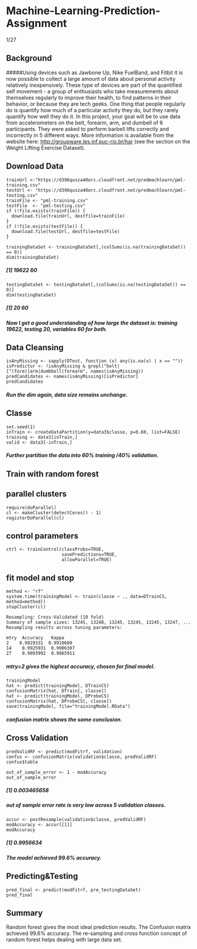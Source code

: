 # Machine-Learning-Prediction-Assignment
1/27

## Background
#####Using devices such as Jawbone Up, Nike FuelBand, and Fitbit it is now possible to collect a large amount of data about personal activity relatively inexpensively. These type of devices are part of the quantified self movement - a group of enthusiasts who take measurements about themselves regularly to improve their health, to find patterns in their behavior, or because they are tech geeks. One thing that people regularly do is quantify how much of a particular activity they do, but they rarely quantify how well they do it. In this project, your goal will be to use data from accelerometers on the belt, forearm, arm, and dumbell of 6 participants. They were asked to perform barbell lifts correctly and incorrectly in 5 different ways. More information is available from the website here: http://groupware.les.inf.puc-rio.br/har (see the section on the Weight Lifting Exercise Dataset).

## Download Data
```
trainUrl <-"https://d396qusza40orc.cloudfront.net/predmachlearn/pml-training.csv"
testUrl <- "https://d396qusza40orc.cloudfront.net/predmachlearn/pml-testing.csv"
trainFile <- "pml-training.csv"
testFile  <- "pml-testing.csv"
if (!file.exists(trainFile)) {
  download.file(trainUrl, destfile=trainFile)
}
if (!file.exists(testFile)) {
  download.file(testUrl, destfile=testFile)
}
```

```
trainingDataSet <- trainingDataSet[,(colSums(is.na(trainingDataSet)) == 0)]
dim(trainingDataSet)
```
##### [1] 19622    60
```
testingDataSet <- testingDataSet[,(colSums(is.na(testingDataSet)) == 0)]
dim(testingDataSet)
```
##### [1] 20 60
##### Now I get a good understanding of how large the dataset is: training 19622, testing 20, variables 60 for both.


## Data Cleansing
```
isAnyMissing <- sapply(DTest, function (x) any(is.na(x) | x == ""))
isPredictor <- !isAnyMissing & grepl("belt|[^(fore)]arm|dumbbell|forearm", names(isAnyMissing))
predCandidates <- names(isAnyMissing)[isPredictor]
predCandidates
```
##### Run the dim again, data size remains unchange. 

## Classe
```
set.seed(1)
inTrain <- createDataPartition(y=data3$classe, p=0.60, list=FALSE)
training <- data3[inTrain,]
valid <- data3[-inTrain,]
```
##### Further partition the data into 60% training /40% validation.

## Train with random forest

## parallel clusters
```require(parallel)
require(doParallel)
cl <- makeCluster(detectCores() - 1)
registerDoParallel(cl)
```
## control parameters
```
ctrl <- trainControl(classProbs=TRUE,
                     savePredictions=TRUE,
                     allowParallel=TRUE)
```
## fit model and stop
```
method <- "rf"
system.time(trainingModel <- train(classe ~ ., data=DTrainCS, method=method))
stopCluster(cl)
```
```
Resampling: Cross-Validated (10 fold) 
Summary of sample sizes: 13245, 13248, 13245, 13245, 13245, 13247, ... 
Resampling results across tuning parameters:

mtry  Accuracy   Kappa    
2    0.9929331  0.9910609
14    0.9925931  0.9906307
27    0.9893992  0.9865911
```
##### mtry=2 gives the highest accuracy, chosen for final model.
```
trainingModel
hat <- predict(trainingModel, DTrainCS)
confusionMatrix(hat, DTrain[, classe])
hat <- predict(trainingModel, DProbeCS)
confusionMatrix(hat, DProbeCS[, classe])
save(trainingModel, file="trainingModel.RData")
```
##### confusion matrix shows the same conclusion.

## Cross Validation
```
predValidRF <- predict(modFitrf, validation)
confus <- confusionMatrix(validation$classe, predValidRF)
confus$table
```

```
out_of_sample_error <- 1 - modAccuracy
out_of_sample_error
```
##### [1] 0.003465658
##### out of sample error rate is very low across 5 validation classes.
```
accur <- postResample(validation$classe, predValidRF)
modAccuracy <- accur[[1]]
modAccuracy
```
##### [1] 0.9956634
##### The model achieved 99.6% accuracy.

## Predicting&Testing
```
pred_final <- predict(modFitrf, pre_testingDataSet)
pred_final
```

## Summary
Random forest gives the most ideal prediction results. The Confusion matrix achieved 99.6% accuracy. The re-sampling and cross function concept of random forest helps dealing with large data set.
